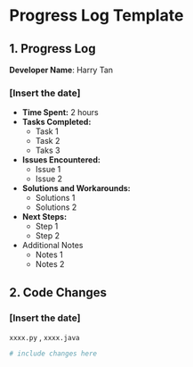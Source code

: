 # Progress Log Template

## 1. Progress Log

**Developer Name**: Harry Tan

### [Insert the date]

- **Time Spent:** 2 hours
- **Tasks Completed:**
  - Task 1
  - Task 2
  - Taks 3
- **Issues Encountered:**
  - Issue 1
  - Issue 2
- **Solutions and Workarounds:**
  - Solutions 1
  - Solutions 2
- **Next Steps:**
  - Step 1
  - Step 2
- Additional Notes
  - Notes 1
  - Notes 2
  

## 2. Code Changes

### [Insert the date]

`xxxx.py` , `xxxx.java`

```python
# include changes here
```

